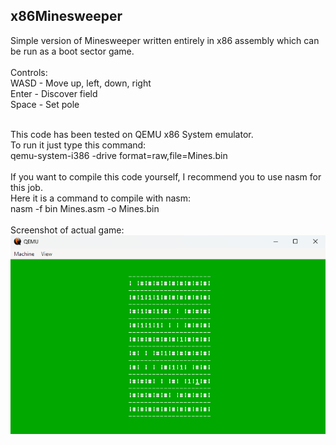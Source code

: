 ## x86Minesweeper
Simple version of Minesweeper written entirely in x86 assembly which can be run as a boot sector game.
<br>
<br>
Controls:
<br>
WASD - Move up, left, down, right
<br>
Enter - Discover field
<br>
Space - Set pole
<br>
<br>

This code has been tested on QEMU x86 System emulator.
<br>
To run it just type this command:
<br>
qemu-system-i386 -drive format=raw,file=Mines.bin
<br>
<br>
If you want to compile this code yourself, I recommend you to use nasm for this job.
<br>
Here it is a command to compile with nasm:
<br>
nasm -f bin Mines.asm -o Mines.bin
<br>
<br>
Screenshot of actual game:
<br>
![Screenshot](https://github.com/pionog/x86Minesweeper/blob/main/screen.png?raw=true)
